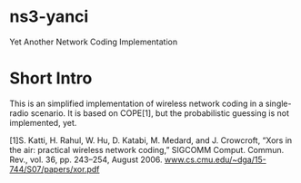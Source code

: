 ns3-yanci
=========

Yet Another Network Coding Implementation

Short Intro
=========

This is an simplified implementation of wireless network coding in a single-radio scenario. It is based on COPE[1], but the probabilistic guessing is not implemented, yet.

[1]S. Katti, H. Rahul, W. Hu, D. Katabi, M. Medard, and J. Crowcroft, “Xors in the air: practical wireless network coding,” SIGCOMM Comput. Commun. Rev., vol. 36, pp. 243–254, August 2006.
www.cs.cmu.edu/~dga/15-744/S07/papers/xor.pdf
